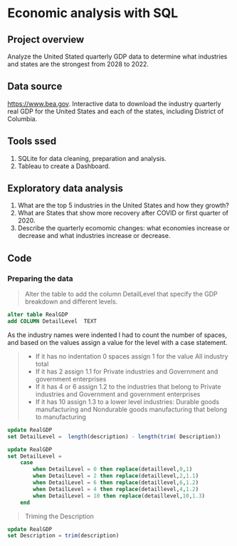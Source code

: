 # Economic analysis with SQL

## Project overview
Analyze the United Stated quarterly GDP data to determine what industries and states are the strongest from 2028 to 2022. 

## Data source
https://www.bea.gov. Interactive data to download the industry quarterly real GDP for the United States and each of the states, including District of Columbia. 


## Tools ssed
1. SQLite for data cleaning, preparation and analysis.
2. Tableau to create a Dashboard.

## Exploratory data analysis
1. What are the top 5 industries in the United States and how they growth?
2. What are States that show more recovery after COVID or first quarter of 2020.
3. Describe the quarterly ecomomic changes: what economies increase or decrease and what industries increase or decrease. 

## Code
### Preparing the data
> Alter the table to add the column DetailLevel that specify the GDP breakdown and different levels. 
```SQL
alter table RealGDP 
add COLUMN DetailLevel  TEXT

```
As the industry names were indented I had to count the number of spaces, and based on the values assign a value for the level with a case statement. 
> - If it has no indentation 0 spaces assign 1 for the value All industry total
> - If it has 2 assign 1.1 for Private industries and Government and government enterprises
> - If it has 4 or 6 assign 1.2 to the industries that belong to Private industries and Government and government enterprises
> - If it has 10 assign 1.3 to a lower level industries: Durable goods manufacturing and Nondurable goods manufacturing that belong to manufacturing

```SQL
update RealGDP
set DetailLevel =  length(description) - length(trim( Description))
```
```SQL
update RealGDP
set DetailLevel =
	case 
		when DetailLevel = 0 then replace(detaillevel,0,1)
		when DetailLevel = 2 then replace(detaillevel,2,1.1)
		when DetailLevel = 6 then replace(detaillevel,6,1.2)
		when DetailLevel = 4 then replace(detaillevel,4,1.2)
		when DetailLevel = 10 then replace(detaillevel,10,1.3)
	end
```
> Triming the Description
```SQL
update RealGDP
set Description = trim(description)

```
